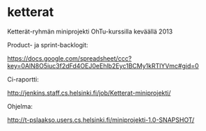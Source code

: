 ketterat
========

Ketterät-ryhmän miniprojekti OhTu-kurssilla keväällä 2013

Product- ja sprint-backlogit:

https://docs.google.com/spreadsheet/ccc?key=0AlN8O5iuc3f2dFd4OEJ0eEhlb2Eyc1BCMy1kRTlYVmc#gid=0

Ci-raportti:

http://jenkins.staff.cs.helsinki.fi/job/Ketterat-miniprojekti/

Ohjelma:

http://t-pslaakso.users.cs.helsinki.fi/miniprojekti-1.0-SNAPSHOT/
	
